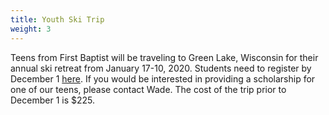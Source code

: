 ```yaml
---
title: Youth Ski Trip
weight: 3
---
```


Teens from First Baptist will be traveling to Green Lake, Wisconsin for their annual ski retreat from January 17-10, 2020. Students need to register by December 1  [here](/ski).  If you would be interested in providing a scholarship for one of our teens, please
contact Wade. The cost of the trip prior to December 1 is $225.